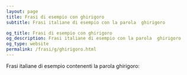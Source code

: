 ```yaml
---
layout: page
title: Frasi di esempio con ghirigoro 
subtitle: Frasi italiane di esempio con la parola  ghirigoro

og_title: Frasi di esempio con ghirigoro 
og_description: Frasi italiane di esempio con la parola  ghirigoro
og_type: website
permalink: /frasi/g/ghirigoro.html
---
```


Frasi italiane di esempio contenenti la parola ghirigoro:


